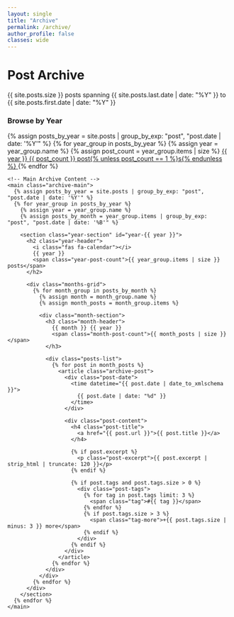 ```yaml
---
layout: single
title: "Archive"
permalink: /archive/
author_profile: false
classes: wide
---
```


<div class="archive-container">
  <div class="archive-header">
    <h1><i class="fas fa-archive"></i> Post Archive</h1>
    <p class="archive-summary">{{ site.posts.size }} posts spanning {{ site.posts.last.date | date: "%Y" }} to {{ site.posts.first.date | date: "%Y" }}</p>
  </div>

  <div class="archive-layout">
    <!-- Year Navigation Sidebar -->
    <aside class="archive-sidebar">
      <h3><i class="fas fa-calendar-alt"></i> Browse by Year</h3>
      <nav class="year-navigation">
        {% assign posts_by_year = site.posts | group_by_exp: "post", "post.date | date: '%Y'" %}
        {% for year_group in posts_by_year %}
          {% assign year = year_group.name %}
          {% assign post_count = year_group.items | size %}
          <a href="#year-{{ year }}" class="year-nav-link" data-year="{{ year }}">
            <span class="year">{{ year }}</span>
            <span class="post-count">{{ post_count }} post{% unless post_count == 1 %}s{% endunless %}</span>
          </a>
        {% endfor %}
      </nav>
    </aside>

    <!-- Main Archive Content -->
    <main class="archive-main">
      {% assign posts_by_year = site.posts | group_by_exp: "post", "post.date | date: '%Y'" %}
      {% for year_group in posts_by_year %}
        {% assign year = year_group.name %}
        {% assign posts_by_month = year_group.items | group_by_exp: "post", "post.date | date: '%B'" %}
        
        <section class="year-section" id="year-{{ year }}">
          <h2 class="year-header">
            <i class="fas fa-calendar"></i>
            {{ year }}
            <span class="year-post-count">{{ year_group.items | size }} posts</span>
          </h2>
          
          <div class="months-grid">
            {% for month_group in posts_by_month %}
              {% assign month = month_group.name %}
              {% assign month_posts = month_group.items %}
              
              <div class="month-section">
                <h3 class="month-header">
                  {{ month }} {{ year }}
                  <span class="month-post-count">{{ month_posts | size }}</span>
                </h3>
                
                <div class="posts-list">
                  {% for post in month_posts %}
                    <article class="archive-post">
                      <div class="post-date">
                        <time datetime="{{ post.date | date_to_xmlschema }}">
                          {{ post.date | date: "%d" }}
                        </time>
                      </div>
                      
                      <div class="post-content">
                        <h4 class="post-title">
                          <a href="{{ post.url }}">{{ post.title }}</a>
                        </h4>
                        
                        {% if post.excerpt %}
                          <p class="post-excerpt">{{ post.excerpt | strip_html | truncate: 120 }}</p>
                        {% endif %}
                        
                        {% if post.tags and post.tags.size > 0 %}
                          <div class="post-tags">
                            {% for tag in post.tags limit: 3 %}
                              <span class="tag">#{{ tag }}</span>
                            {% endfor %}
                            {% if post.tags.size > 3 %}
                              <span class="tag-more">+{{ post.tags.size | minus: 3 }} more</span>
                            {% endif %}
                          </div>
                        {% endif %}
                      </div>
                    </article>
                  {% endfor %}
                </div>
              </div>
            {% endfor %}
          </div>
        </section>
      {% endfor %}
    </main>
  </div>
</div>

<script>
// Archive page JavaScript for smooth scrolling and year navigation
document.addEventListener('DOMContentLoaded', function() {
  // Smooth scrolling for year navigation
  const yearLinks = document.querySelectorAll('.year-nav-link');
  
  yearLinks.forEach(link => {
    link.addEventListener('click', function(e) {
      e.preventDefault();
      const targetId = this.getAttribute('href');
      const targetElement = document.querySelector(targetId);
      
      if (targetElement) {
        // Remove active class from all links
        yearLinks.forEach(l => l.classList.remove('active'));
        // Add active class to clicked link
        this.classList.add('active');
        
        // Smooth scroll to target
        targetElement.scrollIntoView({
          behavior: 'smooth',
          block: 'start'
        });
      }
    });
  });
  
  // Update active year link on scroll
  const yearSections = document.querySelectorAll('.year-section');
  const updateActiveYear = () => {
    let currentYear = '';
    
    yearSections.forEach(section => {
      const rect = section.getBoundingClientRect();
      if (rect.top <= 100 && rect.bottom >= 100) {
        currentYear = section.id.replace('year-', '');
      }
    });
    
    if (currentYear) {
      yearLinks.forEach(link => {
        link.classList.toggle('active', link.dataset.year === currentYear);
      });
    }
  };
  
  // Throttled scroll handler
  let scrollTimeout;
  window.addEventListener('scroll', () => {
    if (scrollTimeout) {
      clearTimeout(scrollTimeout);
    }
    scrollTimeout = setTimeout(updateActiveYear, 50);
  });
  
  // Set initial active year
  updateActiveYear();
});
</script>